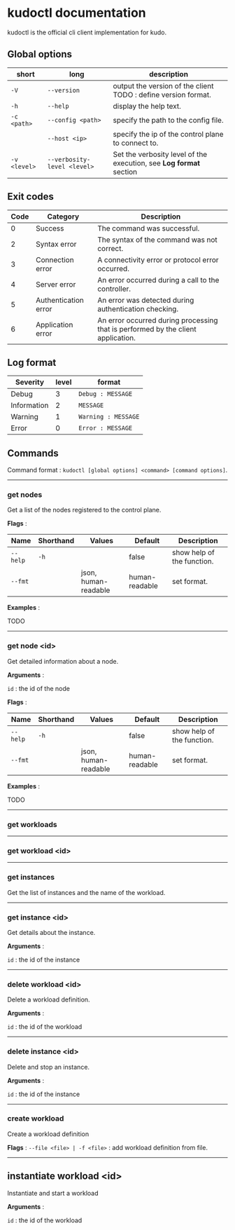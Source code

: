 # kudoctl documentation

kudoctl is the official cli client implementation for kudo.

## Global options

| short        | long                        | description                                                          |
| ------------ | --------------------------- | -------------------------------------------------------------------- |
| `-V`         | `--version`                 | output the version of the client TODO : define version format.       |
| `-h`         | `--help`                    | display the help text.                                               |
| `-c <path>`  | `--config <path>`           | specify the path to the config file.                                 |
|              | `--host <ip>`               | specify the ip of the control plane to connect to.                   |
| `-v <level>` | `--verbosity-level <level>` | Set the verbosity level of the execution, see **Log format** section |

## Exit codes

| Code | Category             | Description                                                                      |
| ---- | -------------------- | -------------------------------------------------------------------------------- |
| 0    | Success              | The command was successful.                                                      |
| 2    | Syntax error         | The syntax of the command was not correct.                                       |
| 3    | Connection error     | A connectivity error or protocol error occurred.                                 |
| 4    | Server error         | An error occurred during a call to the controller.                               |
| 5    | Authentication error | An error was detected during authentication checking.                            |
| 6    | Application error    | An error occurred during processing that is performed by the client application. |

## Log format

| Severity    | level | format              |
| ----------- | ----- | ------------------- |
| Debug       | 3     | `Debug : MESSAGE`   |
| Information | 2     | `MESSAGE`           |
| Warning     | 1     | `Warning : MESSAGE` |
| Error       | 0     | `Error : MESSAGE`   |

## Commands

Command format : `kudoctl [global options] <command> [command options]`.

---

### get nodes

Get a list of the nodes registered to the control plane.

**Flags** :

| Name     | Shorthand | Values               | Default        | Description                |
| -------- | --------- | -------------------- | -------------- | -------------------------- |
| `--help` | `-h`      |                      | false          | show help of the function. |
| `--fmt`  |           | json, human-readable | human-readable | set format.                |

**Examples** :

TODO

---

### get node \<id\>

Get detailed information about a node.

**Arguments** :

`id` : the id of the node

**Flags** :

| Name     | Shorthand | Values               | Default        | Description                |
| -------- | --------- | -------------------- | -------------- | -------------------------- |
| `--help` | `-h`      |                      | false          | show help of the function. |
| `--fmt`  |           | json, human-readable | human-readable | set format.                |

**Examples** :

TODO

---

### get workloads

---

### get workload \<id\>

---

### get instances

Get the list of instances and the name of the workload.

---

### get instance \<id\>

Get details about the instance.

**Arguments** :

`id` : the id of the instance

---

### delete workload \<id\>

Delete a workload definition.

**Arguments** :

`id` : the id of the workload

---

### delete instance \<id\>

Delete and stop an instance.

**Arguments** :

`id` : the id of the instance

---

### create workload

Create a workload definition

**Flags** :
`--file <file> | -f <file>` : add workload definition from file.

---

## instantiate workload \<id\>

Instantiate and start a workload

**Arguments** :

`id` : the id of the workload
